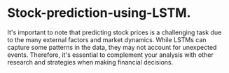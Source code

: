 # Stock-prediction-using-LSTM.
It's important to note that predicting stock prices is a challenging task due to the many external factors and market dynamics. While LSTMs can capture some patterns in the data, they may not account for unexpected events. Therefore, it's essential to complement your analysis with other research and strategies when making financial decisions.
